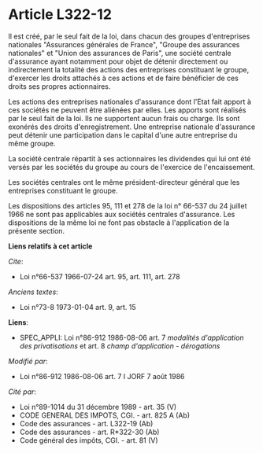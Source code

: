 # Article L322-12

Il est créé, par le seul fait de la loi, dans chacun des groupes d'entreprises nationales "Assurances générales de France",
"Groupe des assurances nationales" et "Union des assurances de Paris", une société centrale d'assurance ayant notamment pour
objet de détenir directement ou indirectement la totalité des actions des entreprises constituant le groupe, d'exercer les
droits attachés à ces actions et de faire bénéficier de ces droits ses propres actionnaires.

Les actions des entreprises nationales d'assurance dont l'Etat fait apport à ces sociétés ne peuvent être aliénées par elles.
Les apports sont réalisés par le seul fait de la loi. Ils ne supportent aucun frais ou charge. Ils sont exonérés des droits
d'enregistrement. Une entreprise nationale d'assurance peut détenir une participation dans le capital d'une autre entreprise
du même groupe.

La société centrale répartit à ses actionnaires les dividendes qui lui ont été versés par les sociétés du groupe au cours de
l'exercice de l'encaissement.

Les sociétés centrales ont le même président-directeur général que les entreprises constituant le groupe.

Les dispositions des articles 95, 111 et 278 de la loi n° 66-537 du 24 juillet 1966 ne sont pas applicables aux sociétés
centrales d'assurance. Les dispositions de la même loi ne font pas obstacle à l'application de la présente section.

**Liens relatifs à cet article**

_Cite_:

  - Loi n°66-537 1966-07-24 art. 95, art. 111, art. 278

_Anciens textes_:

  - Loi n°73-8 1973-01-04 art. 9, art. 15

**Liens**:

  - SPEC_APPLI: Loi n°86-912 1986-08-06 art. 7 *modalités d'application des privatisations* et art. 8 *champ d'application - dérogations*

_Modifié par_:

  - Loi n°86-912 1986-08-06 art. 7 I JORF 7 août 1986

_Cité par_:

  - Loi n°89-1014 du 31 décembre 1989 - art. 35 (V)
  - CODE GENERAL DES IMPOTS, CGI. - art. 825 A (Ab)
  - Code des assurances - art. L322-19 (Ab)
  - Code des assurances - art. R*322-30 (Ab)
  - Code général des impôts, CGI. - art. 81 (V)
